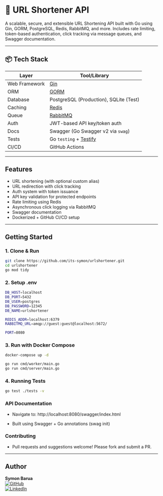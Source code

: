 # 🔗 URL Shortener API

A scalable, secure, and extensible URL Shortening API built with Go using Gin, GORM, PostgreSQL, Redis, RabbitMQ, and more. Includes rate limiting, token-based authentication, click tracking via message queues, and Swagger documentation.

---

## 📦 Tech Stack

| Layer           | Tool/Library                     |
|----------------|----------------------------------|
| Web Framework  | [Gin](https://github.com/gin-gonic/gin)           |
| ORM            | [GORM](https://gorm.io/)                      |
| Database       | PostgreSQL (Production), SQLite (Test) |
| Caching        | [Redis](https://redis.io/)                    |
| Queue          | [RabbitMQ](https://www.rabbitmq.com/)         |
| Auth           | JWT-based API key/token auth       |
| Docs           | Swagger (Go Swagger v2 via `swag`)|
| Tests          | Go `testing` + [Testify](https://github.com/stretchr/testify) |
| CI/CD          | GitHub Actions                    |

---

## Features

- URL shortening (with optional custom alias)
- URL redirection with click tracking
- Auth system with token issuance
- API key validation for protected endpoints
- Rate limiting using Redis
- Asynchronous click logging via RabbitMQ
- Swagger documentation
- Dockerized + GitHub CI/CD setup

---

## Getting Started

### 1. Clone & Run

```bash
git clone https://github.com/its-symon/urlshortener.git
cd urlshortener
go mod tidy
```

### 2. Setup .env
```bash
DB_HOST=localhost
DB_PORT=5432
DB_USER=postgres
DB_PASSWORD=12345
DB_NAME=urlshortener

REDIS_ADDR=localhost:6379
RABBITMQ_URL=amqp://guest:guest@localhost:5672/

PORT=8080
```

### 3. Run with Docker Compose

```bash
docker-compose up -d

go run cmd/worker/main.go
go run cmd/server/main.go
```

### 4. Running Tests
```bash
go test ./tests -v
```

### API Documentation
- Navigate to: http://localhost:8080/swagger/index.html

- Built using Swagger + Go annotations (swag init)


### Contributing
- Pull requests and suggestions welcome! Please fork and submit a PR.

---

## Author

**Symon Barua**  
[![GitHub](https://img.shields.io/badge/GitHub-its--symon-black?logo=github)](https://github.com/its-symon)  
[![LinkedIn](https://img.shields.io/badge/LinkedIn-Symon%20Barua-blue?logo=linkedin)](https://linkedin.com/in/SymonBarua)
